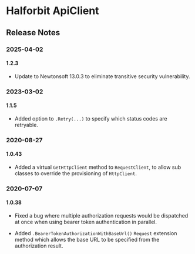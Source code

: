 ﻿# Halforbit ApiClient

## Release Notes

### 2025-04-02

#### 1.2.3

- Update to Newtonsoft 13.0.3 to eliminate transitive security vulnerability.

### 2023-03-02

#### 1.1.5

- Added option to `.Retry(...)` to specify which status codes are retryable.

### 2020-08-27

#### 1.0.43

- Added a virtual `GetHttpClient` method to `RequestClient`, to allow sub classes to override the provisioning of `HttpClient`.

### 2020-07-07

#### 1.0.38

- Fixed a bug where multiple authorization requests would be dispatched at once when using bearer token authentication in parallel.

- Added `.BearerTokenAuthorizationWithBaseUrl()` `Request` extension method which allows the base URL to be specified from the authorization result.